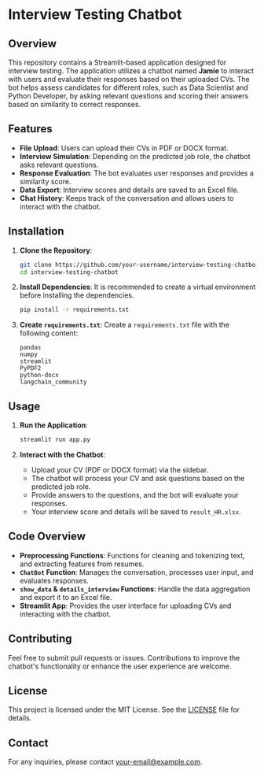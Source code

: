 # Interview Testing Chatbot

## Overview

This repository contains a Streamlit-based application designed for interview testing. The application utilizes a chatbot named **Jamie** to interact with users and evaluate their responses based on their uploaded CVs. The bot helps assess candidates for different roles, such as Data Scientist and Python Developer, by asking relevant questions and scoring their answers based on similarity to correct responses.

## Features

- **File Upload**: Users can upload their CVs in PDF or DOCX format.
- **Interview Simulation**: Depending on the predicted job role, the chatbot asks relevant questions.
- **Response Evaluation**: The bot evaluates user responses and provides a similarity score.
- **Data Export**: Interview scores and details are saved to an Excel file.
- **Chat History**: Keeps track of the conversation and allows users to interact with the chatbot.

## Installation

1. **Clone the Repository**:
    ```bash
    git clone https://github.com/your-username/interview-testing-chatbot.git
    cd interview-testing-chatbot
    ```

2. **Install Dependencies**:
    It is recommended to create a virtual environment before installing the dependencies.
    ```bash
    pip install -r requirements.txt
    ```

3. **Create `requirements.txt`**:
    Create a `requirements.txt` file with the following content:
    ```text
    pandas
    numpy
    streamlit
    PyPDF2
    python-docx
    langchain_community
    ```

## Usage

1. **Run the Application**:
    ```bash
    streamlit run app.py
    ```

2. **Interact with the Chatbot**:
    - Upload your CV (PDF or DOCX format) via the sidebar.
    - The chatbot will process your CV and ask questions based on the predicted job role.
    - Provide answers to the questions, and the bot will evaluate your responses.
    - Your interview score and details will be saved to `result_HR.xlsx`.

## Code Overview

- **Preprocessing Functions**: Functions for cleaning and tokenizing text, and extracting features from resumes.
- **`ChatBot` Function**: Manages the conversation, processes user input, and evaluates responses.
- **`show_data` & `details_interview` Functions**: Handle the data aggregation and export it to an Excel file.
- **Streamlit App**: Provides the user interface for uploading CVs and interacting with the chatbot.

## Contributing

Feel free to submit pull requests or issues. Contributions to improve the chatbot's functionality or enhance the user experience are welcome.

## License

This project is licensed under the MIT License. See the [LICENSE](LICENSE) file for details.

## Contact

For any inquiries, please contact [your-email@example.com](mailto:your-email@example.com).

